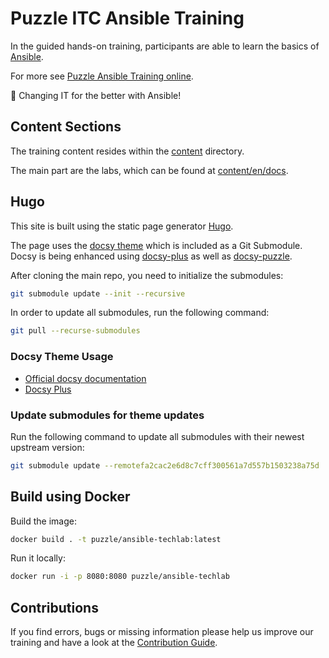 # Puzzle ITC Ansible Training

In the guided hands-on training, participants are able to learn the basics of [Ansible](https://www.ansible.com/).

For more see [Puzzle Ansible Training online](https://ansible.puzzle.ch/).

:rocket: Changing IT for the better with Ansible!

## Content Sections

The training content resides within the [content](content) directory.

The main part are the labs, which can be found at [content/en/docs](content/en/docs).

## Hugo

This site is built using the static page generator [Hugo](https://gohugo.io/).

The page uses the [docsy theme](https://github.com/google/docsy) which is included as a Git Submodule.
Docsy is being enhanced using [docsy-plus](https://github.com/puzzle/docsy-plus/) as well as [docsy-puzzle](https://github.com/puzzle/docsy-puzzle/).

After cloning the main repo, you need to initialize the submodules:

```bash
git submodule update --init --recursive
```

In order to update all submodules, run the following command:

```bash
git pull --recurse-submodules
```

### Docsy Theme Usage

* [Official docsy documentation](https://www.docsy.dev/docs/)
* [Docsy Plus](https://github.com/puzzle/docsy-plus/)

### Update submodules for theme updates

Run the following command to update all submodules with their newest upstream version:

```bash
git submodule update --remotefa2cac2e6d8c7cff300561a7d557b1503238a75d
```

## Build using Docker

Build the image:

```bash
docker build . -t puzzle/ansible-techlab:latest
```

Run it locally:

```bash
docker run -i -p 8080:8080 puzzle/ansible-techlab
```

## Contributions

If you find errors, bugs or missing information please help us improve our training and have a look at the [Contribution Guide](CONTRIBUTING.md).
